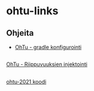 # ohtu-links

## Ohjeita
- [OhTu - gradle konfigurointi](https://ohjelmistotuotanto-hy-avoin.github.io/gradle/)

## 
[OhTu - Riippuvuuksien injektointi](https://ohjelmistotuotanto-hy-avoin.github.io/riippuvuuksien_injektointi/)

##
[ohtu-2021 koodi](https://github.com/ohjelmistotuotanto-hy/syksy2020)
